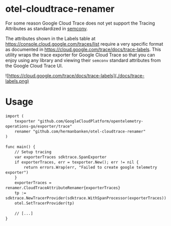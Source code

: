 # otel-cloudtrace-renamer
For some reason Google Cloud Trace does not yet support the Tracing Attributes as standardized in [semconv](https://pkg.go.dev/go.opentelemetry.io/otel/semconv).

The attributes shown in the Labels table at https://console.cloud.google.com/traces/list require a very specific format as documented in https://cloud.google.com/trace/docs/trace-labels. This utility wraps the trace exporter for Google Cloud Trace so that you can enjoy using any library and viewing their `semconv` standard attributes from the Google Cloud Trace UI.

![https://cloud.google.com/trace/docs/trace-labels](./docs/trace-labels.png)

# Usage
```golang
import (
	texporter "github.com/GoogleCloudPlatform/opentelemetry-operations-go/exporter/trace"
	renamer "github.com/hermanbanken/otel-cloudtrace-renamer"
)

func main() {
	// Setup tracing
	var exporterTraces sdktrace.SpanExporter
	if exporterTraces, err = texporter.New(); err != nil {
		return errors.Wrap(err, "Failed to create google telemetry exporter")
	}
	exporterTraces = renamer.CloudTraceAttributeRenamer{exporterTraces}
	tp := sdktrace.NewTracerProvider(sdktrace.WithSpanProcessor(exporterTraces))
	otel.SetTracerProvider(tp)

	// [...]
}
```
